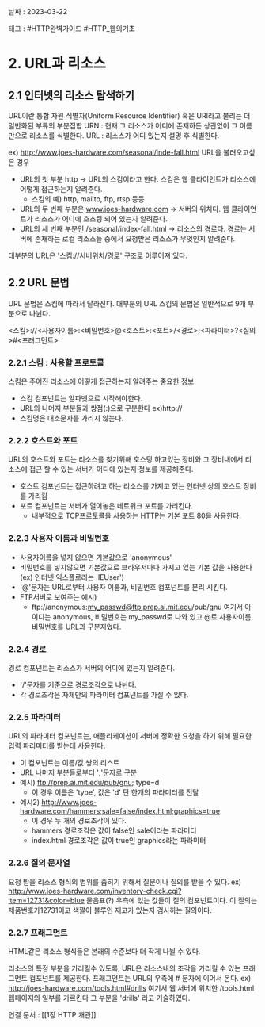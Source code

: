 날짜 : 2023-03-22

태그 : #HTTP완벽가이드 #HTTP_웹의기초

# 2. URL과 리소스
## 2.1 인터넷의 리소스 탐색하기

URL이란 통합 자원 식별자(Uniform Resource Identifier) 혹은 URI라고 불리는 더 일반화된 부류의 부분집합
URN :  현재 그 리소스가 어디에 존재하든 상관없이 그 이름만으로 리소스를 식별한다.
URL : 리소스가 어디 있는지 설명 후 식별한다.

ex) http://www.joes-hardware.com/seasonal/inde-fall.html URL을 불러오고싶은 경우
- URL의 첫 부분 http -> URL의 스킴이라고 한다. 스킴은 웹 클라이언트가 리소스에 어떻게 접근하는지 알려준다.
	- 스킴의 예) http, mailto, ftp, rtsp 등등
- URL의 두 번째 부분은 www.joes-hardware.com -> 서버의 위치다. 웹 클라이언트가 리소스가 어디에 호스팅 되어 있는지 알려준다.
- URL의 세 번째 부분인 /seasonal/index-fall.html -> 리소스의 경로다. 경로는 서버에 존재하는 로컬 리소스들 중에서 요청받은 리소스가 무엇인지 알려준다.

대부분의 URL은 '스킴://서버위치/경로' 구조로 이루어져 있다.

## 2.2 URL 문법

URL 문법은 스킴에 따라서 달라진다.
대부분의 URL 스킴의 문법은 일반적으로 9개 부분으로 나뉜다.

<스킴>://<사용자이름>:<비밀번호>@<호스트>:<포트>/<경로>;<파라미터>?<질의>#<프래그먼트>

### 2.2.1 스킴 : 사용할 프로토콜

스킴은 주어진 리소스에 어떻게 접근하는지 알려주는 중요한 정보
- 스킴 컴포넌트는 알파벳으로 시작해야한다.
- URL의 나머지 부분들과 쌍점(:)으로 구분한다 ex)http://
- 스킴명은 대소문자를 가리지 않는다.

### 2.2.2 호스트와 포트

URL의 호스트와 포트는 리소스를 찾기위해 호스팅 하고있는 장비와 그 장비내에서 리소스에 접근 할 수 있는 서버가 어디에 있는지 정보를 제공해준다.
- 호스트 컴포넌트는 접근하려고 하는 리소스를 가지고 있는 인터넷 상의 호스트 장비를 가리킴
- 포트 컴포넌트는 서버가 열어놓은 네트워크 포트를 가리킨다.
	- 내부적으로 TCP프로토콜을 사용하는 HTTP는 기본 포트 80을 사용한다.

### 2.2.3 사용자 이름과 비밀번호

- 사용자이름을 넣지 않으면 기본값으로 'anonymous' 
- 비밀번호를 넣지않으면 기본값으로 브라우저마다 가지고 있는 기본 값을 사용한다(ex) 인터넷 익스플로러는 'IEUser')
- '@'문자는 URL로부터 사용자 이름과, 비밀번호 컴포넌트를 분리 시킨다.
- FTP서버로 보여주는 예시)
	- ftp://anonymous:my_passwd@ftp.prep.ai.mit.edu/pub/gnu
여기서 아이디는 anonymous, 비밀번호는 my_passwd로 나와 있고 @로 사용자이름, 비밀번호를 URL과 구분지었다.

### 2.2.4 경로

경로 컴포넌트는 리소스가 서버의 어디에 있는지 알려준다.
- '/'문자를 기준으로 경로조각으로 나뉜다.
- 각 경로조각은 자체만의 파라미터 컴포넌트를 가질 수 있다.

### 2.2.5 파라미터

URL의 파라미터 컴포넌트는, 애플리케이션이 서버에 정확한 요청을 하기 위해 필요한 입력 파리미터를 받는데 사용한다.
- 이 컴포넌트는 이름/값 쌍의 리스트
- URL 나머지 부분들로부터 ';'문자로 구분
- 예시) ftp://prep.ai.mit.edu/pub/gnu; type=d
	- 이 경우 이름은 'type', 값은 'd' 단 한개의 파라미터를 전달
- 예시2) http://www.joes-hardware.com/hammers;sale=false/index.html;graphics=true
	- 이 경우 두 개의 경로조각이 있다.
	- hammers 경로조각은 값이 false인 sale이라는 파라미터
	- index.html 경로조각은 값이 true인 graphics라는 파라미터

### 2.2.6 질의 문자열

요청 받을 리소스 형식의 범위를 좁히기 위해서 질문이나 질의를 받을 수 있다.
ex) http://www.joes-hardware.com/inventory-check.cgi?item=12731&color=blue
물음표(?) 우측에 있는 값들이 질의 컴포넌트이다.
이 질의는 제품번호가12731이고 색깔이 블루인 재고가 있는지 검사하는 질의이다.

### 2.2.7 프래그먼트

HTML같은 리소스 형식들은 본래의 수준보다 더 작게 나뉠 수 있다.

리소스의 특정 부분을 가리킬수 있도록,  URL은 리소스내의 조각을 가리킬 수 있는 프래그먼트 컴포넌트를 제공한다.
프래그먼트는 URL의 우측에 # 문자에 이어서 온다.
ex) http://joes-hardware.com/tools.html#drills
여기서 웹 서버에 위치한 /tools.html 웹페이지의 일부를 가르킨다 그 부분을 'drills' 라고 기술하였다.







연결 문서 : [[1장 HTTP 개관]]